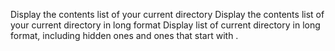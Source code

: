 Display the contents list of your current directory
Display the contents list of your current directory in long format
Display list of current directory in long format, including hidden ones and ones that start with .
